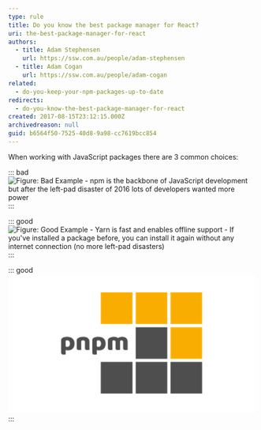 ```yaml
---
type: rule
title: Do you know the best package manager for React?
uri: the-best-package-manager-for-react
authors:
  - title: Adam Stephensen
    url: https://ssw.com.au/people/adam-stephensen
  - title: Adam Cogan
    url: https://ssw.com.au/people/adam-cogan
related:
  - do-you-keep-your-npm-packages-up-to-date
redirects:
  - do-you-know-the-best-package-manager-for-react
created: 2017-08-15T23:12:15.000Z
archivedreason: null
guid: b6564f50-7525-40d8-9a98-cc7619bcc854
---
```

When working with JavaScript packages there are 3 common choices:

<!--endintro-->

::: bad
![Figure: Bad Example - npm is the backbone of JavaScript development but after the left-pad disaster of 2016 lots of developers wanted more power](npm-logo.jpg)
:::

::: good
![Figure: Good Example - Yarn is fast and enables offline support - If you've installed a package before, you can install it again without any internet connection (no more left-pad disasters)](yarn-logo.jpg)
:::

::: good
![Figure: Good Example - pnpm has significantly faster package install times than the previous two - it links package directories to a global cache of previously installed packages, meaning the same package won't be fetched twice between projects, which saves a lot of disk space. This makes pnpm great for large JavaScript projects.](pnpm-logo.png)
:::